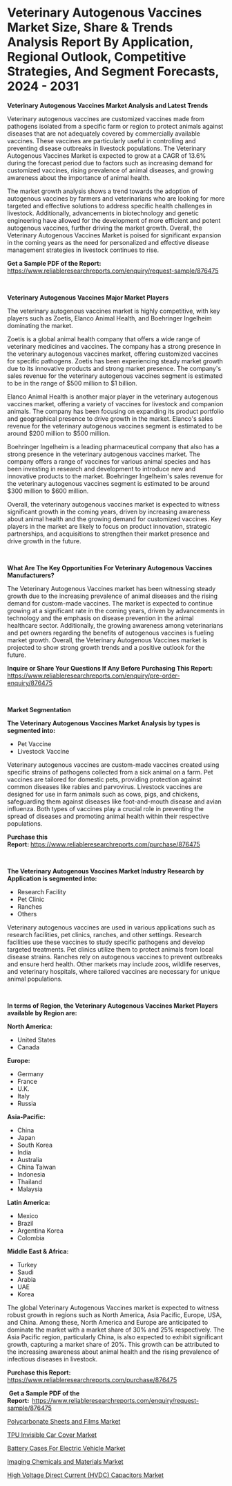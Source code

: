 <p><h1>Veterinary Autogenous Vaccines Market Size, Share & Trends Analysis Report By Application, Regional Outlook, Competitive Strategies, And Segment Forecasts, 2024 - 2031</h1></p><p><strong>Veterinary Autogenous Vaccines Market Analysis and Latest Trends</strong></p>
<p><p>Veterinary autogenous vaccines are customized vaccines made from pathogens isolated from a specific farm or region to protect animals against diseases that are not adequately covered by commercially available vaccines. These vaccines are particularly useful in controlling and preventing disease outbreaks in livestock populations. The Veterinary Autogenous Vaccines Market is expected to grow at a CAGR of 13.6% during the forecast period due to factors such as increasing demand for customized vaccines, rising prevalence of animal diseases, and growing awareness about the importance of animal health.</p><p>The market growth analysis shows a trend towards the adoption of autogenous vaccines by farmers and veterinarians who are looking for more targeted and effective solutions to address specific health challenges in livestock. Additionally, advancements in biotechnology and genetic engineering have allowed for the development of more efficient and potent autogenous vaccines, further driving the market growth. Overall, the Veterinary Autogenous Vaccines Market is poised for significant expansion in the coming years as the need for personalized and effective disease management strategies in livestock continues to rise.</p></p>
<p><strong>Get a Sample PDF of the Report:&nbsp;</strong> <a href="https://www.reliableresearchreports.com/enquiry/request-sample/876475">https://www.reliableresearchreports.com/enquiry/request-sample/876475</a></p>
<p>&nbsp;</p>
<p><strong>Veterinary Autogenous Vaccines Major Market Players</strong></p>
<p><p>The veterinary autogenous vaccines market is highly competitive, with key players such as Zoetis, Elanco Animal Health, and Boehringer Ingelheim dominating the market. </p><p>Zoetis is a global animal health company that offers a wide range of veterinary medicines and vaccines. The company has a strong presence in the veterinary autogenous vaccines market, offering customized vaccines for specific pathogens. Zoetis has been experiencing steady market growth due to its innovative products and strong market presence. The company's sales revenue for the veterinary autogenous vaccines segment is estimated to be in the range of $500 million to $1 billion.</p><p>Elanco Animal Health is another major player in the veterinary autogenous vaccines market, offering a variety of vaccines for livestock and companion animals. The company has been focusing on expanding its product portfolio and geographical presence to drive growth in the market. Elanco's sales revenue for the veterinary autogenous vaccines segment is estimated to be around $200 million to $500 million.</p><p>Boehringer Ingelheim is a leading pharmaceutical company that also has a strong presence in the veterinary autogenous vaccines market. The company offers a range of vaccines for various animal species and has been investing in research and development to introduce new and innovative products to the market. Boehringer Ingelheim's sales revenue for the veterinary autogenous vaccines segment is estimated to be around $300 million to $600 million.</p><p>Overall, the veterinary autogenous vaccines market is expected to witness significant growth in the coming years, driven by increasing awareness about animal health and the growing demand for customized vaccines. Key players in the market are likely to focus on product innovation, strategic partnerships, and acquisitions to strengthen their market presence and drive growth in the future.</p></p>
<p>&nbsp;</p>
<p><strong>What Are The Key Opportunities For Veterinary Autogenous Vaccines Manufacturers?</strong></p>
<p><p>The Veterinary Autogenous Vaccines market has been witnessing steady growth due to the increasing prevalence of animal diseases and the rising demand for custom-made vaccines. The market is expected to continue growing at a significant rate in the coming years, driven by advancements in technology and the emphasis on disease prevention in the animal healthcare sector. Additionally, the growing awareness among veterinarians and pet owners regarding the benefits of autogenous vaccines is fueling market growth. Overall, the Veterinary Autogenous Vaccines market is projected to show strong growth trends and a positive outlook for the future.</p></p>
<p><strong>Inquire or Share Your Questions If Any Before Purchasing This Report:</strong> <a href="https://www.reliableresearchreports.com/enquiry/pre-order-enquiry/876475">https://www.reliableresearchreports.com/enquiry/pre-order-enquiry/876475</a></p>
<p>&nbsp;</p>
<p><strong>Market Segmentation</strong></p>
<p><strong>The Veterinary Autogenous Vaccines Market Analysis by types is segmented into:</strong></p>
<p><ul><li>Pet Vaccine</li><li>Livestock Vaccine</li></ul></p>
<p><p>Veterinary autogenous vaccines are custom-made vaccines created using specific strains of pathogens collected from a sick animal on a farm. Pet vaccines are tailored for domestic pets, providing protection against common diseases like rabies and parvovirus. Livestock vaccines are designed for use in farm animals such as cows, pigs, and chickens, safeguarding them against diseases like foot-and-mouth disease and avian influenza. Both types of vaccines play a crucial role in preventing the spread of diseases and promoting animal health within their respective populations.</p></p>
<p><strong>Purchase this Report:&nbsp;</strong><a href="https://www.reliableresearchreports.com/purchase/876475">https://www.reliableresearchreports.com/purchase/876475</a></p>
<p>&nbsp;</p>
<p><strong>The Veterinary Autogenous Vaccines Market Industry Research by Application is segmented into:</strong></p>
<p><ul><li>Research Facility</li><li>Pet Clinic</li><li>Ranches</li><li>Others</li></ul></p>
<p><p>Veterinary autogenous vaccines are used in various applications such as research facilities, pet clinics, ranches, and other settings. Research facilities use these vaccines to study specific pathogens and develop targeted treatments. Pet clinics utilize them to protect animals from local disease strains. Ranches rely on autogenous vaccines to prevent outbreaks and ensure herd health. Other markets may include zoos, wildlife reserves, and veterinary hospitals, where tailored vaccines are necessary for unique animal populations.</p></p>
<p>&nbsp;</p>
<p><strong>In terms of Region, the Veterinary Autogenous Vaccines Market Players available by Region are:</strong></p>
<p>
    <p> <strong> North America: </strong>
        <ul>
            <li>United States</li>
            <li>Canada</li>
        </ul>
        </p> 
    <p> <strong> Europe: </strong>
        <ul>
            <li>Germany</li>
            <li>France</li>
            <li>U.K.</li>
            <li>Italy</li>
            <li>Russia</li>
        </ul>
        </p> 
    <p> <strong> Asia-Pacific: </strong>
        <ul>
            <li>China</li>
            <li>Japan</li>
            <li>South Korea</li>
            <li>India</li>
            <li>Australia</li>
            <li>China Taiwan</li>
            <li>Indonesia</li>
            <li>Thailand</li>
            <li>Malaysia</li>
        </ul>
        </p> 
    <p> <strong> Latin America: </strong>
        <ul>
            <li>Mexico</li>
            <li>Brazil</li>
            <li>Argentina Korea</li>
            <li>Colombia</li>
        </ul>
        </p> 
    <p> <strong> Middle East & Africa: </strong>
        <ul>
            <li>Turkey</li>
            <li>Saudi</li>
            <li>Arabia</li>
            <li>UAE</li>
            <li>Korea</li>
        </ul>
    </p>
    </p>
<p><p>The global Veterinary Autogenous Vaccines market is expected to witness robust growth in regions such as North America, Asia Pacific, Europe, USA, and China. Among these, North America and Europe are anticipated to dominate the market with a market share of 30% and 25% respectively. The Asia Pacific region, particularly China, is also expected to exhibit significant growth, capturing a market share of 20%. This growth can be attributed to the increasing awareness about animal health and the rising prevalence of infectious diseases in livestock.</p></p>
<p><strong>Purchase this Report: </strong><a href="https://www.reliableresearchreports.com/purchase/876475">https://www.reliableresearchreports.com/purchase/876475</a></p>
<p>&nbsp;<strong>Get a Sample PDF of the Report:&nbsp;&nbsp;</strong><a href="https://www.reliableresearchreports.com/enquiry/request-sample/876475">https://www.reliableresearchreports.com/enquiry/request-sample/876475</a></p>
<p><strong></strong></p>
<p><p><a href="https://cute-banjo-8ca.notion.site/Polycarbonate-Sheets-and-Films-Market-with-the-goal-of-estimating-the-market-size-and-future-growth--1deefabd782346e09cf1d14f5f74e3ba">Polycarbonate Sheets and Films Market</a></p><p><a href="https://view.publitas.com/reportprime-1/tpu-invisible-car-cover-market-size-reflecting-a-forecast-till-2031-market-by-type-by-application-and-by-geography/">TPU Invisible Car Cover Market</a></p><p><a href="https://view.publitas.com/reportprime-1/battery-cases-for-electric-vehicle-market-challenges-opportunities-and-growth-drivers-and-major-market-players-forecasted-for-period-from-2024-2031/">Battery Cases For Electric Vehicle Market</a></p><p><a href="https://unruly-ladybug-44b.notion.site/Imaging-Chemicals-and-Materials-Market-Offer-Valuable-Insights-into-Market-Size-Market-Share-Marke-0e1cabcb81394415aae5515d9a51a896">Imaging Chemicals and Materials Market</a></p><p><a href="https://shimmer-gardenia-37a.notion.site/High-Voltage-Direct-Current-HVDC-Capacitors-Market-Size-Focuses-on-Market-Dynamics-In-Depth-Analy-c7684c6c0e52451db276716203a8f103">High Voltage Direct Current (HVDC) Capacitors Market</a></p></p>